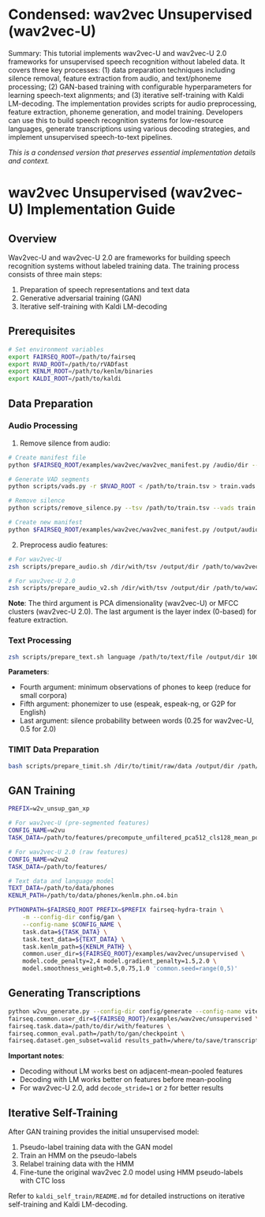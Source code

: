 # Condensed: wav2vec Unsupervised  (wav2vec-U)

Summary: This tutorial implements wav2vec-U and wav2vec-U 2.0 frameworks for unsupervised speech recognition without labeled data. It covers three key processes: (1) data preparation techniques including silence removal, feature extraction from audio, and text/phoneme processing; (2) GAN-based training with configurable hyperparameters for learning speech-text alignments; and (3) iterative self-training with Kaldi LM-decoding. The implementation provides scripts for audio preprocessing, feature extraction, phoneme generation, and model training. Developers can use this to build speech recognition systems for low-resource languages, generate transcriptions using various decoding strategies, and implement unsupervised speech-to-text pipelines.

*This is a condensed version that preserves essential implementation details and context.*

# wav2vec Unsupervised (wav2vec-U) Implementation Guide

## Overview
Wav2vec-U and wav2vec-U 2.0 are frameworks for building speech recognition systems without labeled training data. The training process consists of three main steps:
1. Preparation of speech representations and text data
2. Generative adversarial training (GAN)
3. Iterative self-training with Kaldi LM-decoding

## Prerequisites
```bash
# Set environment variables
export FAIRSEQ_ROOT=/path/to/fairseq
export RVAD_ROOT=/path/to/rVADfast
export KENLM_ROOT=/path/to/kenlm/binaries
export KALDI_ROOT=/path/to/kaldi
```

## Data Preparation

### Audio Processing
1. Remove silence from audio:
```bash
# Create manifest file
python $FAIRSEQ_ROOT/examples/wav2vec/wav2vec_manifest.py /audio/dir --ext wav --dest /path/to/train.tsv --valid-percent 0

# Generate VAD segments
python scripts/vads.py -r $RVAD_ROOT < /path/to/train.tsv > train.vads

# Remove silence
python scripts/remove_silence.py --tsv /path/to/train.tsv --vads train.vads --out /output/audio/dir

# Create new manifest
python $FAIRSEQ_ROOT/examples/wav2vec/wav2vec_manifest.py /output/audio/dir --ext wav --dest /path/to/new/train.tsv --valid-percent 0.01
```

2. Preprocess audio features:
```bash
# For wav2vec-U
zsh scripts/prepare_audio.sh /dir/with/tsv /output/dir /path/to/wav2vec2/model.pt 512 14

# For wav2vec-U 2.0
zsh scripts/prepare_audio_v2.sh /dir/with/tsv /output/dir /path/to/wav2vec2/model.pt 64 14
```
**Note**: The third argument is PCA dimensionality (wav2vec-U) or MFCC clusters (wav2vec-U 2.0). The last argument is the layer index (0-based) for feature extraction.

### Text Processing
```bash
zsh scripts/prepare_text.sh language /path/to/text/file /output/dir 1000 espeak /path/to/fasttext/lid/model sil_prob
```
**Parameters**:
- Fourth argument: minimum observations of phones to keep (reduce for small corpora)
- Fifth argument: phonemizer to use (espeak, espeak-ng, or G2P for English)
- Last argument: silence probability between words (0.25 for wav2vec-U, 0.5 for 2.0)

### TIMIT Data Preparation
```bash
bash scripts/prepare_timit.sh /dir/to/timit/raw/data /output/dir /path/to/wav2vec2/model.pt
```

## GAN Training

```bash
PREFIX=w2v_unsup_gan_xp

# For wav2vec-U (pre-segmented features)
CONFIG_NAME=w2vu
TASK_DATA=/path/to/features/precompute_unfiltered_pca512_cls128_mean_pooled

# For wav2vec-U 2.0 (raw features)
CONFIG_NAME=w2vu2
TASK_DATA=/path/to/features/

# Text data and language model
TEXT_DATA=/path/to/data/phones
KENLM_PATH=/path/to/data/phones/kenlm.phn.o4.bin

PYTHONPATH=$FAIRSEQ_ROOT PREFIX=$PREFIX fairseq-hydra-train \
    -m --config-dir config/gan \
    --config-name $CONFIG_NAME \
    task.data=${TASK_DATA} \
    task.text_data=${TEXT_DATA} \
    task.kenlm_path=${KENLM_PATH} \
    common.user_dir=${FAIRSEQ_ROOT}/examples/wav2vec/unsupervised \
    model.code_penalty=2,4 model.gradient_penalty=1.5,2.0 \
    model.smoothness_weight=0.5,0.75,1.0 'common.seed=range(0,5)'
```

## Generating Transcriptions

```bash
python w2vu_generate.py --config-dir config/generate --config-name viterbi \
fairseq.common.user_dir=${FAIRSEQ_ROOT}/examples/wav2vec/unsupervised \
fairseq.task.data=/path/to/dir/with/features \
fairseq.common_eval.path=/path/to/gan/checkpoint \ 
fairseq.dataset.gen_subset=valid results_path=/where/to/save/transcriptions
```

**Important notes**:
- Decoding without LM works best on adjacent-mean-pooled features
- Decoding with LM works better on features before mean-pooling
- For wav2vec-U 2.0, add `decode_stride=1` or `2` for better results

## Iterative Self-Training

After GAN training provides the initial unsupervised model:
1. Pseudo-label training data with the GAN model
2. Train an HMM on the pseudo-labels
3. Relabel training data with the HMM
4. Fine-tune the original wav2vec 2.0 model using HMM pseudo-labels with CTC loss

Refer to `kaldi_self_train/README.md` for detailed instructions on iterative self-training and Kaldi LM-decoding.